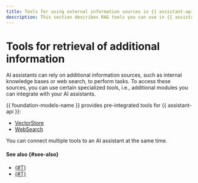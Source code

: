 ```yaml
---
title: Tools for using external information sources in {{ assistant-api }}
description: This section describes RAG tools you can use in {{ assistant-api }} to access external information sources and the capabilities these tools offer.
---
```


# Tools for retrieval of additional information

AI assistants can rely on additional information sources, such as internal knowledge bases or web search, to perform tasks. To access these sources, you can use certain specialized _tools_, i.e., additional modules you can integrate with your AI assistants.

{{ foundation-models-name }} provides pre-integrated tools for {{ assistant-api }}:

* [VectorStore](./vector-store.md)
* [WebSearch](./web-search.md)

You can connect multiple tools to an AI assistant at the same time.

#### See also {#see-also}

* [{#T}](../../../operations/assistant/create-with-searchindex.md)
* [{#T}](../../../operations/assistant/create-with-websearch.md)